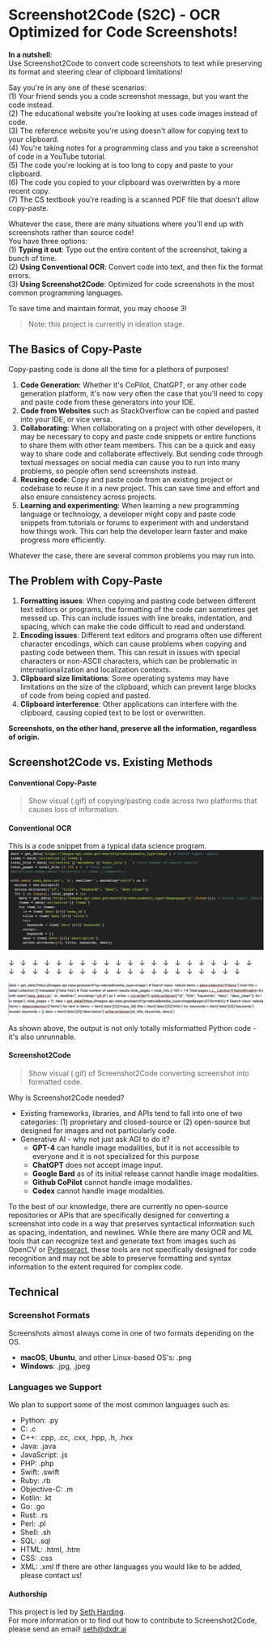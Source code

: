 # Screenshot2Code (S2C) - OCR Optimized for Code Screenshots!

**In a nutshell**:  
Use Screenshot2Code to convert code screenshots to text while preserving its format and steering clear of clipboard limitations!

Say you're in any one of these scenarios:  
(1) Your friend sends you a code screenshot message, but you want the code instead.  
(2) The educational website you're looking at uses code images instead of code.  
(3) The reference website you're using doesn't allow for copying text to your clipboard.  
(4) You're taking notes for a programming class and you take a screenshot of code in a YouTube tutorial.  
(5) The code you're looking at is too long to copy and paste to your clipboard.  
(6) The code you copied to your clipboard was overwritten by a more recent copy.  
(7) The CS textbook you're reading is a scanned PDF file that doesn't allow copy-paste.  

Whatever the case, there are many situations where you'll end up with screenshots rather than source code!  
You have three options:  
(1) **Typing it out**: Type out the entire content of the screenshot, taking a bunch of time.  
(2) **Using Conventional OCR**: Convert code into text, and then fix the format errors.  
(3) **Using Screenshot2Code**: Optimized for code screenshots in the most common programming languages.  

To save time and maintain format, you may choose 3!

> Note: this project is currently in ideation stage.

## The Basics of Copy-Paste
Copy-pasting code is done all the time for a plethora of purposes!
1. **Code Generation**: Whether it's CoPilot, ChatGPT, or any other code generation platform, it's now very often the case that you'll need to copy and paste code from these generators into your IDE.
2. **Code from Websites** such as StackOverflow can be copied and pasted into your IDE, or vice versa.
3. **Collaborating**: When collaborating on a project with other developers, it may be necessary to copy and paste code snippets or entire functions to share them with other team members. This can be a quick and easy way to share code and collaborate effectively. But sending code through textual messages on social media can cause you to run into many problems, so people often send screenshots instead.
4. **Reusing code**: Copy and paste code from an existing project or codebase to reuse it in a new project. This can save time and effort and also ensure consistency across projects.
5. **Learning and experimenting**: When learning a new programming language or technology, a developer might copy and paste code snippets from tutorials or forums to experiment with and understand how things work. This can help the developer learn faster and make progress more efficiently.

Whatever the case, there are several common problems you may run into.

## The Problem with Copy-Paste
1. **Formatting issues**: When copying and pasting code between different text editors or programs, the formatting of the code can sometimes get messed up. This can include issues with line breaks, indentation, and spacing, which can make the code difficult to read and understand.
2. **Encoding issues**: Different text editors and programs often use different character encodings, which can cause problems when copying and pasting code between them. This can result in issues with special characters or non-ASCII characters, which can be problematic in internationalization and localization contexts.
3. **Clipboard size limitations**: Some operating systems may have limitations on the size of the clipboard, which can prevent large blocks of code from being copied and pasted.
4. **Clipboard interference**: Other applications can interfere with the clipboard, causing copied text to be lost or overwritten.

**Screenshots, on the other hand, preserve all the information, regardless of origin.**




## Screenshot2Code vs. Existing Methods

#### Conventional Copy-Paste
> Show visual (.gif) of copying/pasting code across two platforms that causes loss of information.

#### Conventional OCR

This is a code snippet from a typical data science program.
![Input](python_input.png)

&darr;  &nbsp; &darr;  &nbsp; &darr;  &nbsp; &darr;  &nbsp; &darr;  &nbsp; &darr;  &nbsp; &darr;  &nbsp; &darr;  &nbsp; &darr;  &nbsp; &darr;  &nbsp; &darr;  &nbsp; &darr;  &nbsp; &darr;  &nbsp; &darr;  &nbsp; &darr;  &nbsp; &darr;  &nbsp; &darr;  &nbsp; &darr;  &nbsp; &darr;  &nbsp; &darr;  &nbsp; &darr;  &nbsp; &darr;  &nbsp; &darr;  &nbsp; &darr;  &nbsp; &darr;  &nbsp; &darr;  &nbsp; &darr;  &nbsp; &darr;  &nbsp; &darr;  &nbsp; &darr;  &nbsp; 
&darr;  &nbsp; &darr;  &nbsp; &darr;  &nbsp; &darr;  &nbsp; &darr;  &nbsp; &darr;  &nbsp; &darr;  &nbsp; &darr;  &nbsp; &darr;  &nbsp; &darr;  &nbsp; &darr;  &nbsp;

![Output](python_output.png)

As shown above, the output is not only totally misformatted Python code - it's also unrunnable.

#### Screenshot2Code
> Show visual (.gif) of Screenshot2Code converting screenshot into formatted code.

Why is Screenshot2Code needed?
- Existing frameworks, libraries, and APIs tend to fall into one of two categories: (1) proprietary and closed-source or (2) open-source but designed for images and not particularly code.
- Generative AI - why not just ask AGI to do it?
  - **GPT-4** can handle image modalities, but it is not accessible to everyone and it is not specialized for this purpose
  - **ChatGPT** does not accept image input.
  - **Google Bard** as of its initial release cannot handle image modalities.
  - **Github CoPilot** cannot handle image modalities.
  - **Codex** cannot handle image modalities.

To the best of our knowledge, there are currently no open-source repositories or APIs that are specifically designed for converting a screenshot into code in a way that preserves syntactical information such as spacing, indentation, and newlines. While there are many OCR and ML tools that can recognize text and generate text from images such as OpenCV or [Pytesseract](https://github.com/madmaze/pytesseract), these tools are not specifically designed for code recognition and may not be able to preserve formatting and syntax information to the extent required for complex code.




## Technical

### Screenshot Formats
Screenshots almost always come in one of two formats depending on the OS.
- **macOS**, **Ubuntu**, and other Linux-based OS's: .png
- **Windows**: .jpg, .jpeg

### Languages we Support
We plan to support some of the most common languages such as:
- Python: .py
- C: .c
- C++: .cpp, .cc, .cxx, .hpp, .h, .hxx
- Java: .java
- JavaScript: .js
- PHP: .php
- Swift: .swift
- Ruby: .rb
- Objective-C: .m
- Kotlin: .kt
- Go: .go
- Rust: .rs
- Perl: .pl
- Shell: .sh
- SQL: .sql
- HTML: .html, .htm
- CSS: .css
- XML: .xml
If there are other languages you would like to be added, please contact us!

#### Authorship
This project is led by [Seth Harding](https://linkedin.com/in/SethHasi).  
For more information or to find out how to contribute to Screenshot2Code, please send an email! seth@dxdr.ai
